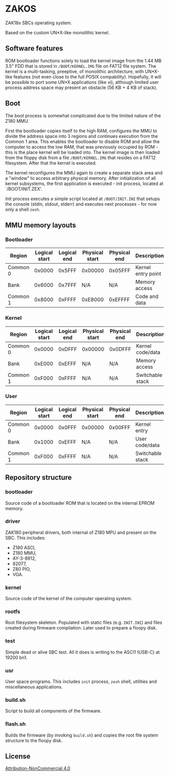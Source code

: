 # ZAKOS

ZAK18x SBCs operating system.

Based on the custom UN*X-like monolithic kernel.

## Software features

ROM bootloader functions solely to load the kernel image from the 1.44 MB 3.5"
FDD that is stored in `/BOOT/KERNEL.IMG` file on FAT12 file system.
The kernel is a multi-tasking, preeptive, of monolithic architecture, with
UN\*X-like features (not even close to the full POSIX compability). Hopefully,
it will be possible to port some UN\*X applications (like vi), although limited
user process address space may present an obstacle (56 KB + 4 KB of stack).

## Boot

The boot process is somewhat complicated due to the limited nature of the Z180
MMU.

First the bootloader copies itself to the high RAM, configures the MMU to divide
the address space into 3 regions and continues execution from the Common 1 area.
This enables the bootloader to disable ROM and allow the computer to access the
low RAM, that was previously occupied by ROM - this is the place kernel will be
loaded into. The kernel image is then loaded from the floppy disk from a file
`/BOOT/KERNEL.IMG` that resides on a FAT12 filesystem. After that the kernel is
executed.

The kernel reconfigures the MMU again to create a separate stack area and a
"window" to access arbitrary physical memory. After initialization of all kernel
subsystems, the first application is executed - init process, located at
`/BOOT/INIT.ZEX'.

Init process executes a simple script located at `/BOOT/INIT.INI` that setups
the console (stdin, stdout, stderr) and executes next processes - for now only
a shell `zesh`.

## MMU memory layouts

### Bootloader

| Region   | Logical start | Logical end | Physical start | Physical end | Description        |
|----------|---------------|-------------|----------------|--------------|--------------------|
| Common 0 | 0x0000        | 0x5FFF      | 0x00000        | 0x05FFF      | Kernel entry point |
| Bank     | 0x6000        | 0x7FFF      | N/A            | N/A          | Memory access      |
| Common 1 | 0x8000        | 0xFFFF      | 0xE8000        | 0xEFFFF      | Code and data      |

### Kernel

| Region   | Logical start | Logical end | Physical start | Physical end | Description        |
|----------|---------------|-------------|----------------|--------------|--------------------|
| Common 0 | 0x0000        | 0xDFFF      | 0x00000        | 0x0DFFF      | Kernel code/data   |
| Bank     | 0xE000        | 0xEFFF      | N/A            | N/A          | Memory access      |
| Common 1 | 0xF000        | 0xFFFF      | N/A            | N/A          | Switchable stack   |

### User

| Region   | Logical start | Logical end | Physical start | Physical end | Description        |
|----------|---------------|-------------|----------------|--------------|--------------------|
| Common 0 | 0x0000        | 0x0FFF      | 0x00000        | 0x00FFF      | Kernel entry       |
| Bank     | 0x1000        | 0xEFFF      | N/A            | N/A          | User code/data     |
| Common 1 | 0xF000        | 0xFFFF      | N/A            | N/A          | Switchable stack   |

## Repository structure

### bootloader

Source code of a bootloader ROM that is located on the internal EPROM memory.

### driver

ZAK180 peripheral drivers, both internal of Z180 MPU and present on the SBC.
This includes:

- Z180 ASCI,
- Z180 MMU,
- AY-3-8912,
- 82077,
- Z80 PIO,
- VGA.

### kernel

Source code of the kernel of the computer operating system.

### rootfs

Root filesystem skeleton. Populated with static files (e.g. `INIT.INI`) and
files created during firmware compilation. Later used to prepare a floopy disk.

### test

Simple dead or alive SBC test. All it does is writing to the ASCI1 (USB-C) 
at 19200 bn1.

### usr

User space programs. This includes `init` process, `zesh` shell, utilities and 
miscellaneous applications. 

### build.sh

Script to build all components of the firmware.

### flash.sh

Builds the firmware (by invoking `build.sh`) and copies the root file system
structure to the floopy disk.

## License

[Attribution-NonCommercial 4.0](LICENSE)
